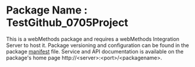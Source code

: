 # Package Name : TestGithub_0705Project
This is a webMethods package and requires a webMethods Integration Server to host it. Package versioning and configuration can be found in the package [manifest](./TestGithub_0705Project/manifest.v3) file. Service and API documentation is available on the package's home page http://&lt;server&gt;:&lt;port&gt;/&lt;packagename>.